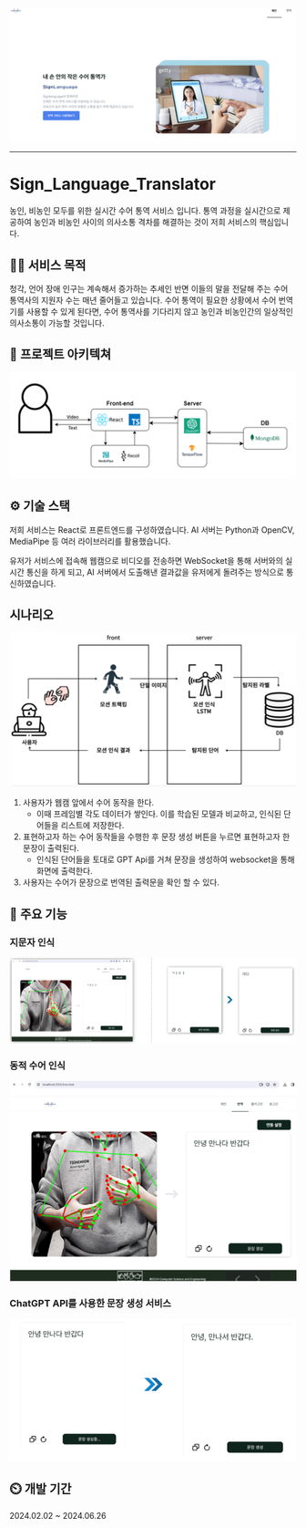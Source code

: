 ![서비스 화면](https://github.com/qowldk/Sign_Language_Translator/blob/main/%EC%84%9C%EB%B9%84%EC%8A%A4%20%ED%99%94%EB%A9%B4.png)

-----
# Sign_Language_Translator
농인, 비농인 모두를 위한 실시간 수어 통역 서비스 입니다. 통역 과정을 실시간으로 제공하여 농인과 비농인 사이의 의사소통 격차를 해결하는 것이 저희 서비스의 핵심입니다. 



## 👨‍🏫 서비스 목적
청각, 언어 장애 인구는 계속해서 증가하는 추세인 반면 이들의 말을 전달해 주는 수어 통역사의 지원자 수는 매년 줄어들고 있습니다. 수어 통역이 필요한 상황에서 수어 번역기를 사용할 수 있게 된다면, 수어 통역사를 기다리지 않고 농인과 비농인간의 일상적인 의사소통이 가능할 것입니다.



## 📝 프로젝트 아키텍쳐 
![프로젝트 아키텍쳐](https://github.com/qowldk/Sign_Language_Translator/blob/main/%ED%94%84%EB%A1%9C%EC%A0%9D%ED%8A%B8%20%EC%95%84%ED%82%A4%ED%85%8D%EC%B3%90.jpg)


## ⚙️ 기술 스택
저희 서비스는 React로 프론트엔드를 구성하였습니다. AI 서버는 Python과 OpenCV, MediaPipe 등 여러 라이브러리를 활용했습니다. 

유저가 서비스에 접속해 웹캠으로 비디오를 전송하면 WebSocket을 통해 서버와의 실시간 통신을 하게 되고, AI 서버에서 도출해낸 결과값을 유저에게 돌려주는 방식으로 통신하였습니다. 

## 시나리오
![시나리오](https://github.com/qowldk/Sign_Language_Translator/blob/main/%EA%B8%B0%EB%8A%A5.png)

1. 사용자가 웹캠 앞에서 수어 동작을 한다.
   - 이때 프레임별 각도 데이터가 쌓인다. 이를 학습된 모델과 비교하고, 인식된 단어들을 리스트에 저장한다.
2. 표현하고자 하는 수어 동작들을 수행한 후 문장 생성 버튼을 누르면 표현하고자 한 문장이 출력된다.
   - 인식된 단어들을 토대로 GPT Api를 거쳐 문장을 생성하여 websocket을 통해 화면에 출력한다.
3. 사용자는 수어가 문장으로 번역된 출력문을 확인 할 수 있다.


## 📌 주요 기능
### 지문자 인식

![지문자 인식](https://github.com/qowldk/Sign_Language_Translator/blob/main/%EC%A7%80%EB%AC%B8%EC%9E%90%20%EC%9D%B8%EC%8B%9D.png)


### 동적 수어 인식 

![동적 수어 인식](https://github.com/qowldk/Sign_Language_Translator/blob/main/%EB%8F%99%EC%A0%81%20%EC%88%98%EC%96%B4%20%EC%9D%B8%EC%8B%9D.png)


### ChatGPT API를 사용한 문장 생성 서비스

![ChatGPT API를 사용한 문장 생성 서비스](https://github.com/qowldk/Sign_Language_Translator/blob/main/gpt%20api.png)


## ⏲️ 개발 기간
2024.02.02 ~ 2024.06.26
